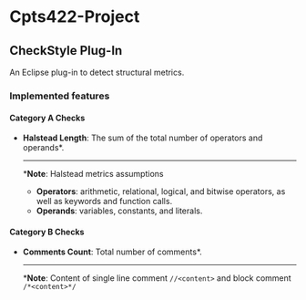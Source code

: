 # Cpts422-Project

## CheckStyle Plug-In
An Eclipse plug-in to detect structural metrics.
### Implemented features
#### Category A Checks

- **Halstead Length**: The sum of the total number of operators and operands*.

  ---
  ***Note**: Halstead metrics assumptions
  - **Operators**: arithmetic, relational, logical, and bitwise operators, as well as keywords and function calls.
  - **Operands**: variables, constants, and literals.

#### Category B Checks
- **Comments Count**: Total number of comments*.

  ---
   ***Note**: Content of single line comment `//<content>` and block comment `/*<content>*/`
